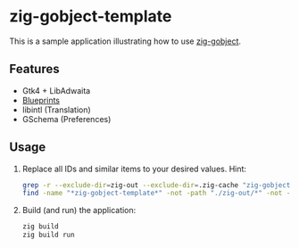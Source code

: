 # zig-gobject-template

This is a sample application illustrating how to use [zig-gobject](https://github.com/ianprime0509/zig-gobject).

## Features

- Gtk4 + LibAdwaita
- [Blueprints](https://gitlab.gnome.org/jwestman/blueprint-compiler)
- libintl (Translation)
- GSchema (Preferences)

## Usage

1. Replace all IDs and similar items to your desired values. Hint:
   ```sh
   grep -r --exclude-dir=zig-out --exclude-dir=.zig-cache "zig-gobject-template"`
   find -name "*zig-gobject-template*" -not -path "./zig-out/*" -not -path "./.zig-cache/*"
   ```
2. Build (and run) the application:
   ```sh
   zig build
   zig build run
   ```

